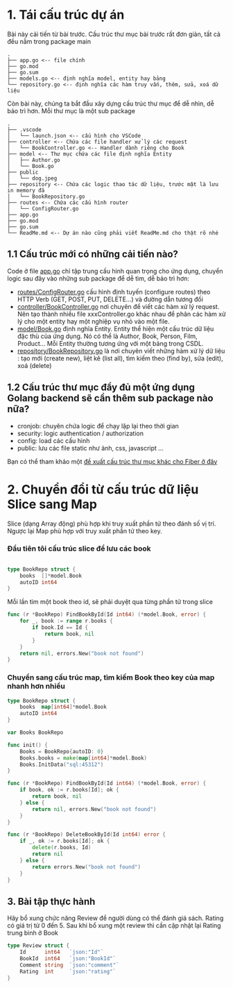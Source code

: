 # 1. Tái cấu trúc dự án

Bài này cải tiến từ bài trước. Cấu trúc thư mục bài trước rất đơn giản, tất cả đều nằm trong package main

```
.
├── app.go <-- file chính
├── go.mod
├── go.sum
├── models.go <-- định nghĩa model, entity hay bảng
└── repository.go <-- định nghĩa các hàm truy vấn, thêm, sửa, xoá dữ liệu
```

Còn bài này, chúng ta bắt đầu xây dựng cấu trúc thư mục để dễ nhìn, dễ bảo trì hơn. Mỗi thư mục là một sub package
```
.
├── .vscode
│   └── launch.json <-- cấu hình cho VSCode
├── controller <-- Chứa các file handler xử lý các request
│   └── BookController.go <-- Handler dành riêng cho Book
├── model <-- Thư mục chứa các file định nghĩa Entity
│   ├── Author.go
│   └── Book.go
├── public
│   └── dog.jpeg
├── repository <-- Chứa các logic thao tác dữ liệu, trước mặt là lưu in memory đã
│   └── BookRepository.go
├── routes <-- Chứa các cấu hình router
│   └── ConfigRouter.go
├── app.go
├── go.mod
├── go.sum
└── ReadMe.md <-- Dự án nào cũng phải viết ReadMe.md cho thật rõ nhé
```
## 1.1 Cấu trúc mới có những cải tiến nào?

Code ở file [app.go](app.go) chỉ tập trung cấu hình quan trọng cho ứng dụng, chuyển logic sau đây vào những sub package để dễ tìm, dễ bảo trì hơn:
- [routes/ConfigRouter.go](routes/ConfigRouter.go) cấu hình định tuyến (configure routes) theo HTTP Verb (GET, POST, PUT, DELETE...) và đường dẫn tương đối
- [controller/BookController.go](controller/BookController.go) nơi chuyên để viết các hàm xử lý request. Nên tạo thành nhiều file xxxController.go khác nhau để phân các hàm xử lý cho một entity hay một nghiệp vụ nhỏ vào một file.
- [model/Book.go](model/Book.go) định nghĩa Entity. Entity thể hiện một cấu trúc dữ liệu đặc thù của ứng dụng. Nó có thể là Author, Book, Person, Film, Product... Mỗi Entity thường tương ứng với một bảng trong CSDL.
- [repository/BookRepository.go](repository/BookRepository.go) là nơi chuyên viết những hàm xử lý dữ liệu : tạo mới (create new), liệt kê (list all), tìm kiếm theo (find by), sửa (edit), xoá (delete)

 ## 1.2 Cấu trúc thư mục đầy đủ một ứng dụng Golang backend sẽ cần thêm sub package nào nữa?
- cronjob: chuyên chứa logic để chạy lặp lại theo thời gian
- security: logic authentication / authorization
- config: load các cấu hình
- public: lưu các file static như ảnh, css, javascript
...

Bạn có thể tham khảo một [đề xuất cấu trúc thư mục khác cho Fiber ở đây](https://sujit-baniya.gitbook.io/fiber-boilerplate/project-structure)
# 2. Chuyển đổi từ cấu trúc dữ liệu Slice sang Map

Slice (dạng Array động) phù hợp khi truy xuất phần tử theo đánh số vị trí. Ngược lại Map phù hợp với truy xuất phần tử theo key.
### Đầu tiên tôi cấu trúc slice để lưu các book
```go

type BookRepo struct {
	books  []*model.Book 
	autoID int64
}
```

Mỗi lần tìm một book theo id, sẽ phải duyệt qua từng phần tử trong slice

```go
func (r *BookRepo) FindBookById(Id int64) (*model.Book, error) {
	for _, book := range r.books {
		if book.Id == Id {
			return book, nil
		}
	}
	return nil, errors.New("book not found")
}
```

### Chuyển sang cấu trúc map, tìm kiếm Book theo key của map nhanh hơn nhiều
```go
type BookRepo struct {
	books  map[int64]*model.Book
	autoID int64
}

var Books BookRepo

func init() {
	Books = BookRepo{autoID: 0}
	Books.books = make(map[int64]*model.Book)
	Books.InitData("sql:45312")
}

func (r *BookRepo) FindBookById(Id int64) (*model.Book, error) {
	if book, ok := r.books[Id]; ok {
		return book, nil
	} else {
		return nil, errors.New("book not found")
	}
}

func (r *BookRepo) DeleteBookById(Id int64) error {
	if _, ok := r.books[Id]; ok {
		delete(r.books, Id)
		return nil
	} else {
		return errors.New("book not found")
	}
}
```

## 3. Bài tập thực hành

Hãy bổ xung chức năng Review để người dùng có thể đánh giá sách.
Rating có giá trị từ 0 đến 5. Sau khi bổ xung một review thì cần cập nhật lại Rating trung bình ở Book
```go
type Review struct {
	Id      int64   `json:"Id"`
	BookId  int64   `json:"BookId"`
	Comment string  `json:"comment"`
    Rating  int  	`json:"rating"`
}
```